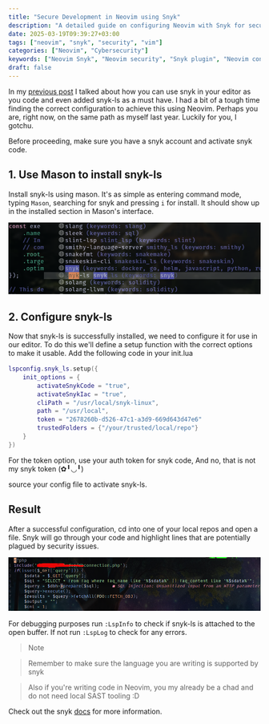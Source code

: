 ```yaml
---
title: "Secure Development in Neovim using Snyk"
description: "A detailed guide on configuring Neovim with Snyk for security scanning."
date: 2025-03-19T09:39:27+03:00
tags: ["neovim", "snyk", "security", "vim"]
categories: ["Neovim", "Cybersecurity"]
keywords: ["Neovim Snyk", "Neovim security", "Snyk plugin", "Neovim configuration"]
draft: false
---
```


In my [previous post](../nvim-dev/) I talked about how you can use snyk
in your editor as you code and even added snyk-ls as a must
have. I had a bit of a tough time
finding the correct configuration to achieve this using
Neovim. Perhaps you are, right now, on the same path as 
myself last year. Luckily for you, I gotchu.

Before proceeding, make sure you have a snyk account and 
activate snyk code.

## 1. Use Mason to install snyk-ls
Install snyk-ls using mason. It's as simple as entering
command mode, typing `Mason`, searching for snyk and pressing
`i` for install. It should show up in the installed section
in Mason's interface.

![Install snyk-ls using mason](./mason.png)

## 2. Configure snyk-ls
Now that snyk-ls is successfully installed, we need to 
configure it for use in our editor. To do this we'll 
define a setup function with the correct options to make it usable.
Add the following code in your init.lua

```lua
lspconfig.snyk_ls.setup({
    init_options = {
        activateSnykCode = "true",
        activateSnykIac = "true",
        cliPath = "/usr/local/snyk-linux",
        path = "/usr/local",
        token = "2678260b-d526-47c1-a3d9-669d643d47e6"
        trustedFolders = {"/your/trusted/local/repo"}
    }
})
```
For the token option, use your auth token for snyk code, And no,
that is not my snyk token (✿╹◡╹)

source your config file to activate snyk-ls.

## Result
After a successful configuration, cd into one of your local repos
and open a file. Snyk will go through your code and highlight lines
that are potentially plagued by security issues.

![Real time SAST](./snyk-ls.png)

For debugging purposes run `:LspInfo` to check if snyk-ls is attached
to the open buffer. If not run `:LspLog` to check for any errors.

>  Note

> Remember to make sure the language you are writing is supported by snyk

> Also if you're writing code in Neovim, you my already be a chad and do not need local SAST tooling :D

Check out the snyk [docs](https://docs.snyk.io/scm-ide-and-ci-cd-integrations/snyk-ide-plugins-and-extensions/snyk-language-server) for more information.
